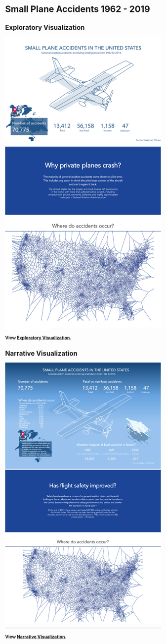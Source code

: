 
# Small Plane Accidents 1962 - 2019  



## Exploratory Visualization

[![Exploratory Visualization](VizOverviewExplorative.png)](https://thoughtfulmind.github.io/Interactive-Data-Vis-Sp2020/Project1_ExploratoryVisualization/)

![](ExploratoryViz.png)  

**View [Exploratory Visualization](https://thoughtfulmind.github.io/Interactive-Data-Vis-Sp2020/Project1_ExploratoryVisualization/).** 




## Narrative Visualization

[![Narrative visualization](VizOverviewNarrative.png)](https://thoughtfulmind.github.io/Interactive-Data-Vis-Sp2020/Project2NarrativeVisualization/)
![](NarrativeViz.png)  

**View [Narrative Visualization](https://thoughtfulmind.github.io/Interactive-Data-Vis-Sp2020/Project2NarrativeVisualization/).**
